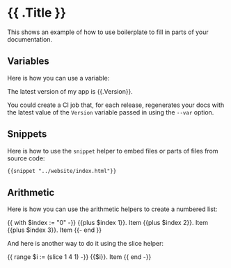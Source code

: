 # {{ .Title }}

This shows an example of how to use boilerplate to fill in parts of your documentation.

## Variables

Here is how you can use a variable:

The latest version of my app is {{.Version}}.

You could create a CI job that, for each release, regenerates your docs with the latest value of the `Version` variable
passed in using the `--var` option.

## Snippets

Here is how to use the `snippet` helper to embed files or parts of files from source code:

```html
{{snippet "../website/index.html"}}
```

## Arithmetic

Here is how you can use the arithmetic helpers to create a numbered list:

{{ with $index := "0" -}}
{{plus $index 1}}. Item
{{plus $index 2}}. Item
{{plus $index 3}}. Item
{{- end }}

And here is another way to do it using the slice helper:

{{ range $i := (slice 1 4 1) -}}
{{$i}}. Item
{{ end -}}

